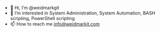 - 👋 Hi, I’m @weidmarkgit
- 👀 I’m interested in System Administration, System Automation, BASH scripting, PowerShell scripting
- 📫 How to reach me info@weidmarkit.com
